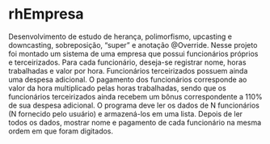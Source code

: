# rhEmpresa
 Desenvolvimento de estudo de herança, polimorfismo, upcasting e downcasting, sobreposição, “super” e anotação @Override.  Nesse projeto foi montado um sistema de uma empresa que possui funcionários próprios e terceirizados.  Para cada funcionário, deseja-se registrar nome, horas trabalhadas e valor por hora.  Funcionários terceirizados possuem ainda uma despesa adicional. O pagamento dos funcionários corresponde ao valor da hora multiplicado pelas horas trabalhadas, sendo que os funcionários terceirizados ainda recebem um bônus correspondente a 110% de sua despesa adicional.  O programa deve ler os dados de N funcionários (N fornecido pelo usuário) e armazená-los em uma lista. Depois de ler todos os dados, mostrar nome e pagamento de cada funcionário na mesma ordem em que foram digitados.
